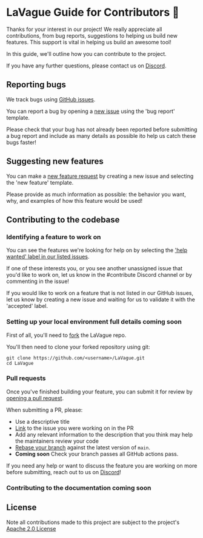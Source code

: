 # LaVague Guide for Contributors 🌊

Thanks for your interest in our project! We really appreciate all contributions, from bug reports, suggestions to helping us build new features. This support is vital in helping us build an awesome tool!

In this guide, we'll outline how you can contribute to the project.

If you have any further questions, please contact us on [Discord](https://discord.gg/SDxn9KpqX9).

## Reporting bugs

We track bugs using [GitHub issues](https://github.com/lavague-ai/LaVague/issues/).

You can report a bug by opening a [new issue](https://github.com/lavague-ai/LaVague/issues/new/choose) using the 'bug report' template.

Please check that your bug has not already been reported before submitting a bug report and include as many details as possible ito help us catch these bugs faster!

## Suggesting new features

You can make a [new feature request](https://github.com/lavague-ai/LaVague/issues/new/choose) by creating a new issue and selecting the 'new feature' template.

Please provide as much information as possible: the behavior you want, why, and examples of how this feature would be used!

## Contributing to the codebase

### Identifying a feature to work on

You can see the features we're looking for help on by selecting the ['help wanted' label in our listed issues](https://github.com/lavague-ai/LaVague/labels/help%20wanted).

If one of these interests you, or you see another unassigned issue that you'd like to work on, let us know in the #contribute Discord channel or by commenting in the issue!

If you would like to work on a feature that is not listed in our GitHub issues, let us know by creating a new issue and waiting for us to validate it with the 'accepted' label.

### Setting up your local environment **full details coming soon**

First of all, you'll need to [fork](https://docs.github.com/en/pull-requests/collaborating-with-pull-requests/working-with-forks/fork-a-repo) the LaVague repo.

You'll then need to clone your forked repository using git:

```
git clone https://github.com/<username>/LaVague.git
cd LaVague
```

### Pull requests

Once you've finished building your feature, you can submit it for review by [opening a pull request](https://docs.github.com/en/pull-requests/collaborating-with-pull-requests/proposing-changes-to-your-work-with-pull-requests/creating-a-pull-request-from-a-fork).

When submitting a PR, please:

- Use a descriptive title
- [Link](https://docs.github.com/en/issues/tracking-your-work-with-issues/linking-a-pull-request-to-an-issue) to the issue you were working on in the PR
- Add any relevant information to the description that you think may help the maintainers review your code
- [Rebase your branch](https://docs.github.com/en/get-started/using-git/about-git-rebase) against the latest version of `main`.
- **Coming soon** Check your branch passes all GitHub actions pass.

If you need any help or want to discuss the feature you are working on more before submitting, reach out to us on [Discord](https://discord.gg/SDxn9KpqX9)!

### Contributing to the documentation **coming soon**

## License

Note all contributions made to this project are subject to the project's [Apache 2.0 License](https://github.com/lavague-ai/LaVague/blob/main/LICENSE) 